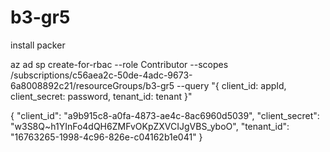 # b3-gr5

install packer


az ad sp create-for-rbac --role Contributor --scopes /subscriptions/c56aea2c-50de-4adc-9673-6a8008892c21/resourceGroups/b3-gr5 --query "{ client_id: appId, client_secret: password, tenant_id: tenant }"

{
  "client_id": "a9b915c8-a0fa-4873-ae4c-8ac6960d5039",
  "client_secret": "w3S8Q~h1YInFo4dQH6ZMFvOKpZXVCIJgVBS_yboO",
  "tenant_id": "16763265-1998-4c96-826e-c04162b1e041"
}